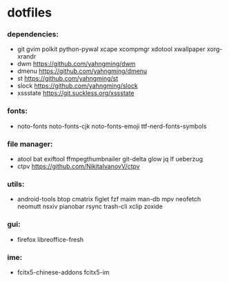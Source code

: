 # dotfiles

### dependencies:

- git gvim polkit python-pywal xcape xcompmgr xdotool xwallpaper xorg-xrandr
- dwm https://github.com/yahngming/dwm
- dmenu https://github.com/yahngming/dmenu
- st https://github.com/yahngming/st
- slock https://github.com/yahngming/slock
- xssstate https://git.suckless.org/xssstate

### fonts:
- noto-fonts noto-fonts-cjk noto-fonts-emoji ttf-nerd-fonts-symbols

### file manager:
- atool bat exiftool ffmpegthumbnailer git-delta glow jq lf ueberzug
- ctpv https://github.com/NikitaIvanovV/ctpv

### utils:
- android-tools btop cmatrix figlet fzf maim man-db mpv neofetch neomutt nsxiv pianobar rsync trash-cli xclip zoxide

### gui:
- firefox libreoffice-fresh

### ime:
- fcitx5-chinese-addons fcitx5-im
